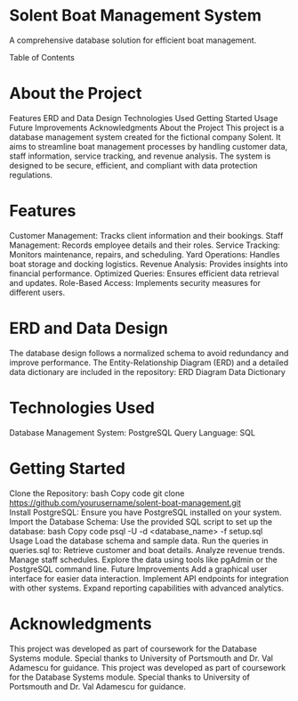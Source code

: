 # Solent Boat Management System
A comprehensive database solution for efficient boat management.

Table of Contents

# About the Project

Features
ERD and Data Design
Technologies Used
Getting Started
Usage
Future Improvements
Acknowledgments
About the Project
This project is a database management system created for the fictional company Solent. It aims to streamline boat management processes by handling customer data, staff information, service tracking, and revenue analysis.
The system is designed to be secure, efficient, and compliant with data protection regulations.

# Features

Customer Management: Tracks client information and their bookings.
Staff Management: Records employee details and their roles.
Service Tracking: Monitors maintenance, repairs, and scheduling.
Yard Operations: Handles boat storage and docking logistics.
Revenue Analysis: Provides insights into financial performance.
Optimized Queries: Ensures efficient data retrieval and updates.
Role-Based Access: Implements security measures for different users.

# ERD and Data Design

The database design follows a normalized schema to avoid redundancy and improve performance. The Entity-Relationship Diagram (ERD) and a detailed data dictionary are included in the repository:
ERD Diagram
Data Dictionary

# Technologies Used

Database Management System: PostgreSQL
Query Language: SQL

# Getting Started

Clone the Repository:
bash
Copy code
git clone https://github.com/yourusername/solent-boat-management.git  
Install PostgreSQL:
Ensure you have PostgreSQL installed on your system.
Import the Database Schema:
Use the provided SQL script to set up the database:
bash
Copy code
psql -U <username> -d <database_name> -f setup.sql  
Usage
Load the database schema and sample data.
Run the queries in queries.sql to:
Retrieve customer and boat details.
Analyze revenue trends.
Manage staff schedules.
Explore the data using tools like pgAdmin or the PostgreSQL command line.
Future Improvements
Add a graphical user interface for easier data interaction.
Implement API endpoints for integration with other systems.
Expand reporting capabilities with advanced analytics.

# Acknowledgments
This project was developed as part of coursework for the Database Systems module. Special thanks to University of Portsmouth and Dr. Val Adamescu for guidance.
This project was developed as part of coursework for the Database Systems module. Special thanks to University of Portsmouth and Dr. Val Adamescu for guidance.
